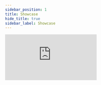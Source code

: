 ```yaml
---
sidebar_position: 1
title: Showcase
hide_title: true
sidebar_label: Showcase
---
```


<iframe 
  class="bg-video"
  src="https://www.youtube.com/embed/dQw4w9WgXcQ?autoplay=1&mute=1&controls=0&loop=1&playlist=dQw4w9WgXcQ"
  frameBorder="0"
  allowFullScreen
  allow="autoplay"
/>
